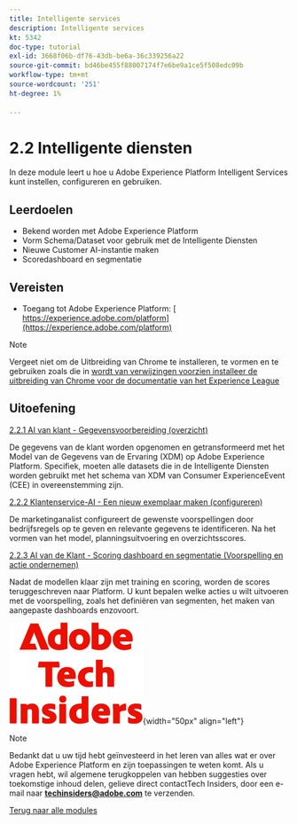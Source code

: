```yaml
---
title: Intelligente services
description: Intelligente services
kt: 5342
doc-type: tutorial
exl-id: 3668f06b-df76-43db-be6a-36c339256a22
source-git-commit: bd46be455f88007174f7e6be9a1ce5f508edc09b
workflow-type: tm+mt
source-wordcount: '251'
ht-degree: 1%

---
```


# 2.2 Intelligente diensten

In deze module leert u hoe u Adobe Experience Platform Intelligent Services kunt instellen, configureren en gebruiken.

## Leerdoelen

- Bekend worden met Adobe Experience Platform
- Vorm Schema/Dataset voor gebruik met de Intelligente Diensten
- Nieuwe Customer AI-instantie maken
- Scoredashboard en segmentatie

## Vereisten

- Toegang tot Adobe Experience Platform: [ https://experience.adobe.com/platform](https://experience.adobe.com/platform)

>[!NOTE]
>
>Vergeet niet om de Uitbreiding van Chrome te installeren, te vormen en te gebruiken zoals die in [ wordt van verwijzingen voorzien installeer de uitbreiding van Chrome voor de documentatie van het Experience League ](../../gettingstarted/gettingstarted/ex1.md)

## Uitoefening

[2.2.1 AI van klant - Gegevensvoorbereiding (overzicht)](./ex1.md)

De gegevens van de klant worden opgenomen en getransformeerd met het Model van de Gegevens van de Ervaring (XDM) op Adobe Experience Platform. Specifiek, moeten alle datasets die in de Intelligente Diensten worden gebruikt met het schema van XDM van Consumer ExperienceEvent (CEE) in overeenstemming zijn.

[2.2.2 Klantenservice-AI - Een nieuw exemplaar maken (configureren)](./ex2.md)

De marketinganalist configureert de gewenste voorspellingen door bedrijfsregels op te geven en relevante gegevens te identificeren. Na het vormen van het model, planningsuitvoering en overzichtsscores.

[2.2.3 AI van de Klant - Scoring dashboard en segmentatie (Voorspelling en actie ondernemen)](./ex3.md)

Nadat de modellen klaar zijn met training en scoring, worden de scores teruggeschreven naar Platform. U kunt bepalen welke acties u wilt uitvoeren met de voorspelling, zoals het definiëren van segmenten, het maken van aangepaste dashboards enzovoort.

![ Indexen van de Tech ](./../../../assets/images/techinsiders.png){width="50px" align="left"}

>[!NOTE]
>
>Bedankt dat u uw tijd hebt geïnvesteerd in het leren van alles wat er over Adobe Experience Platform en zijn toepassingen te weten komt. Als u vragen hebt, wil algemene terugkoppelen van hebben suggesties over toekomstige inhoud delen, gelieve direct contactTech Insiders, door een e-mail naar **techinsiders@adobe.com** te verzenden.

[Terug naar alle modules](../../../overview.md)
